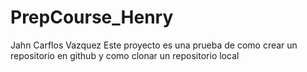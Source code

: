 # PrepCourse_Henry
Jahn Carflos Vazquez
Este proyecto es una prueba de como crear 
un repositorio en github y como clonar un repositorio local
